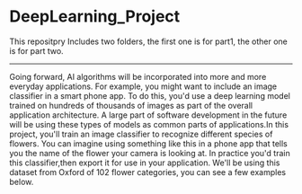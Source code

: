 # DeepLearning_Project
This repositpry Includes two folders, the first one is for part1, the other one is for part two.
________________________________________________________________________________________________

Going forward, AI algorithms will be incorporated into more and more everyday applications. For example, you might want to include an image classifier 
in a smart phone app. To do this, you'd use a deep learning model trained on hundreds of thousands of images as part of the overall application architecture. 
A large part of software development in the future will be using these types of models as common parts of applications.In this project, you'll train an image 
classifier to recognize different species of flowers. You can imagine using something like this in a phone app that tells you the name of the flower your camera 
is looking at. In practice you'd train this classifier,then export it for use in your application. We'll be using this dataset from Oxford of 102 flower categories,
you can see a few examples below. 
